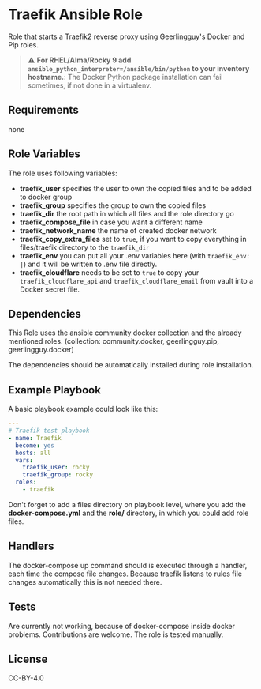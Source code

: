 # Traefik Ansible Role

Role that starts a Traefik2 reverse proxy using Geerlingguy's Docker and Pip roles.

> :warning: **For RHEL/Alma/Rocky 9 add `ansible_python_interpreter=/ansible/bin/python` to your inventory hostname.**: The Docker Python package installation can fail sometimes, if not done in a virtualenv.

## Requirements

none

## Role Variables

The role uses following variables:

- **traefik_user** specifies the user to own the copied files and to be added to docker group
- **traefik_group** specifies the group to own the copied files
- **traefik_dir** the root path in which all files and the role directory go
- **traefik_compose_file** in case you want a different name
- **traefik_network_name** the name of created docker network
- **traefik_copy_extra_files** set to `true`, if you want to copy everything in files/traefik directory to the `traefik_dir`
- **traefik_env** you can put all your .env variables here (with `traefik_env: |`) and it will be written to .env file directly.
- **traefik_cloudflare** needs to be set to `true` to copy your `traefik_cloudflare_api` and `traefik_cloudflare_email` from vault into a Docker secret file.

## Dependencies

This Role uses the ansible community docker collection and the already mentioned roles.
(collection: community.docker, geerlingguy.pip, geerlingguy.docker)

The dependencies should be automatically installed during role installation.

## Example Playbook

A basic playbook example could look like this:

```yaml
---
# Traefik test playbook
- name: Traefik
  become: yes
  hosts: all
  vars:
    traefik_user: rocky
    traefik_group: rocky
  roles:
    - traefik
```

Don't forget to add a files directory on playbook level, where you add the **docker-compose.yml** and the **role/** directory, in which you could add role files.

## Handlers

The docker-compose up command should is executed through a handler, each time the compose file changes.
Because traefik listens to rules file changes automatically this is not needed there.

## Tests

Are currently not working, because of docker-compose inside docker problems. Contributions are welcome. The role is tested manually.

## License

CC-BY-4.0
